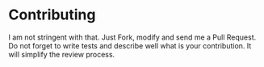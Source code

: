 # Contributing

I am not stringent with that. Just Fork, modify and send me a Pull Request. Do
not forget to write tests and describe well what is your contribution. It will
simplify the review process.
